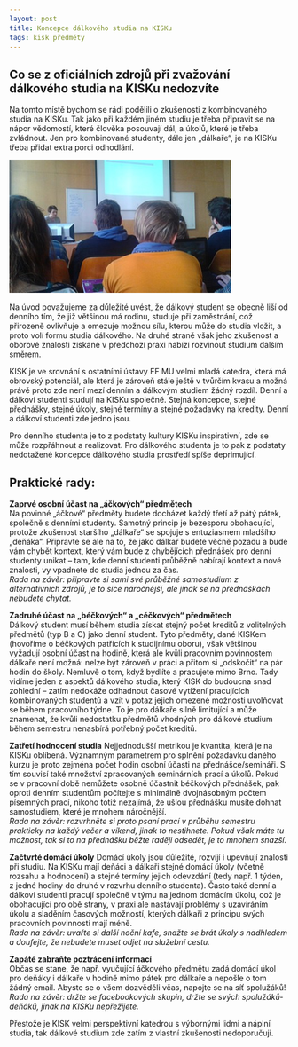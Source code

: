 ```yaml
---
layout: post
title: Koncepce dálkového studia na KISKu
tags: kisk předměty
---
```


## Co se z oficiálních zdrojů při zvažování dálkového studia na KISKu nedozvíte

Na tomto místě bychom se rádi podělili o zkušenosti z kombinovaného studia na KISKu. Tak jako při každém jiném studiu je třeba připravit se na nápor vědomostí, které člověka posouvají dál, a úkolů, které je třeba zvládnout. Jen pro kombinované studenty, dále jen „dálkaře“, je na KISKu třeba přidat extra porci odhodlání. 

<img src="/images/vyuka-kisk.jpg" alt="výuka na KISK">

Na úvod považujeme za důležité uvést, že dálkový student se obecně liší od denního tím, že již většinou má rodinu, studuje při zaměstnání, což přirozeně ovlivňuje a omezuje možnou sílu, kterou může do studia vložit, a proto volí formu studia dálkového. Na druhé straně však jeho zkušenost a oborové znalosti získané v předchozí praxi nabízí rozvinout studium dalším směrem. 

KISK je ve srovnání s ostatními ústavy FF MU velmi mladá katedra, která má obrovský potenciál, ale která je zároveň stále ještě v tvůrčím kvasu a možná právě proto zde není mezí denním a dálkovým studiem žádný rozdíl. Denní a dálkoví studenti studují na KISKu společně. Stejná koncepce, stejné přednášky, stejné úkoly, stejné termíny a stejné požadavky na kredity. Denní a dálkoví studenti zde jedno jsou.

Pro denního studenta je to z podstaty kultury KISKu inspirativní, zde se může rozpřáhnout a realizovat. Pro dálkového studenta je to pak z podstaty nedotažené koncepce dálkového studia prostředí spíše deprimující.

<h2>Praktické rady:</h2>
<b>Zaprvé osobní účast na „áčkových“ předmětech</b><br>
Na povinné „áčkové“ předměty budete docházet každý třetí až pátý pátek, společně s denními studenty. Samotný princip je bezesporu obohacující, protože zkušenost staršího „dálkaře“ se spojuje s entuziasmem mladšího „deňáka“. Připravte se ale na to, že jako dálkař budete věčně pozadu a bude vám chybět kontext, který vám bude z chybějících přednášek pro denní studenty unikat – tam, kde denní studenti průběžně nabírají kontext a nové znalosti, vy vpadnete do studia jednou za čas.<br><i>Rada na závěr: připravte si sami své průběžné samostudium z alternativních zdrojů, je to sice náročnější, ale jinak se na přednáškách nebudete chytat.</i>

<b>Zadruhé účast na „béčkových“ a „céčkových“ předmětech</b><br>
Dálkový student musí během studia získat stejný počet kreditů z volitelných předmětů (typ B a C) jako denní student. Tyto předměty, dané KISKem (hovoříme o béčkových patřících k studijnímu oboru), však většinou vyžadují osobní účast na hodině, která ale kvůli pracovním povinnostem dálkaře není možná: nelze být zároveň v práci a přitom si „odskočit“ na pár hodin do školy. Nemluvě o tom, když bydlíte a pracujete mimo Brno. Tady vidíme jeden z aspektů dálkového studia, který KISK do budoucna snad zohlední – zatím nedokáže odhadnout časové vytížení pracujících kombinovaných studentů a vzít v potaz jejich omezené možnosti uvolňovat se během pracovního týdne. To je pro dálkaře silně limitující a může znamenat, že kvůli nedostatku předmětů vhodných pro dálkové studium během semestru nenasbírá potřebný počet kreditů.

<b>Zatřetí hodnocení studia</b>
Nejjednodušší metrikou je kvantita, která je na KISKu oblíbená. Významným parametrem pro splnění požadavku daného kurzu je proto zejména počet hodin osobní účasti na přednášce/semináři. S tím souvisí také množství zpracovaných seminárních prací a úkolů. Pokud se v pracovní době nemůžete osobně účastnit béčkových přednášek, pak oproti denním studentům počítejte s minimálně dvojnásobným počtem písemných prací, nikoho totiž nezajímá, že ušlou přednášku musíte dohnat samostudiem, které je mnohem náročnější. <br><i>Rada na závěr: rozvrhněte si proto psaní prací v průběhu semestru prakticky na každý večer a víkend, jinak to nestihnete. Pokud však máte tu možnost, tak si to na přednášku běžte raději odsedět, je to mnohem snazší.</i>

<b>Začtvrté domácí úkoly</b>
Domácí úkoly jsou důležité, rozvíjí i upevňují znalosti při studiu. Na KISKu mají deňáci a dálkaři stejné domácí úkoly (včetně rozsahu a hodnocení) a stejné termíny jejich odevzdání (tedy např. 1 týden, z jedné hodiny do druhé v rozvrhu denního studenta). Často také denní a dálkoví studenti pracují společně v týmu na jednom domácím úkolu, což je obohacující pro obě strany, v praxi ale nastávají problémy s uzavíráním úkolu a sladěním časových možností, kterých dálkaři z principu svých pracovních povinností mají méně. <br><i>Rada na závěr: uvařte si další noční kafe, snažte se brát úkoly s nadhledem a doufejte, že nebudete muset odjet na služební cestu.</i>

<b>Zapáté zabraňte poztrácení informací</b><br>Občas se stane, že např. vyučující áčkového předmětu zadá domácí úkol pro deňáky i dálkaře v hodině mimo pátek pro dálkaře a nepošle o tom žádný email. Abyste se o všem dozvěděli včas, napojte se na síť spolužáků! <br><i>Rada na závěr: držte se facebookových skupin, držte se svých spolužáků-deňáků, jinak na KISKu nepřežijete.</i>

Přestože je KISK velmi perspektivní katedrou s výbornými lidmi a náplní studia, tak dálkové studium zde zatím z vlastní zkušenosti nedoporučuji.
